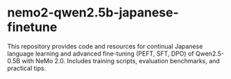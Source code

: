 # nemo2-qwen2.5b-japanese-finetune
This repository provides code and resources for continual Japanese language learning and advanced fine-tuning (PEFT, SFT, DPO) of Qwen2.5-0.5B with NeMo 2.0. Includes training scripts, evaluation benchmarks, and practical tips.
